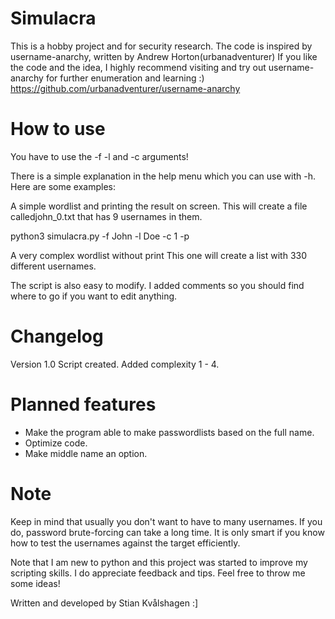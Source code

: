 # Simulacra

This is a hobby project and for security research.
The code is inspired by username-anarchy, written by Andrew Horton(urbanadventurer)
If you like the code and the idea, I highly recommend visiting and try out username-anarchy for further enumeration and learning :)
https://github.com/urbanadventurer/username-anarchy

# How to use

You have to use the -f -l and -c arguments!

There is a simple explanation in the help menu which you can use with -h.
Here are some examples:

A simple wordlist and printing the result on screen. 
This will create a file calledjohn_0.txt that has 9 usernames in them.

python3 simulacra.py -f John -l Doe -c 1 -p

A very complex wordlist without print
This one will create a list with 330 different usernames.

The script is also easy to modify. I added comments so you should find where to go if you want to edit anything.

# Changelog

Version 1.0
Script created.
Added complexity 1 - 4.

# Planned features

* Make the program able to make passwordlists based on the full name.
* Optimize code.
* Make middle name an option.

# Note

Keep in mind that usually you don't want to have to many usernames.
If you do, password brute-forcing can take a long time.
It is only smart if you know how to test the usernames against the target efficiently.

Note that I am new to python and this project was started to improve my scripting skills.
I do appreciate feedback and tips. Feel free to throw me some ideas!

Written and developed by Stian Kvålshagen :]
